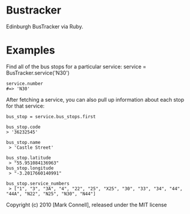 # Bustracker

Edinburgh BusTracker via Ruby.

# Examples

Find all of the bus stops for a particular service:
    service = BusTracker.service('N30')
    
    service.number
    #=> 'N30'

After fetching a service, you can also pull up information about each stop for that service:

    bus_stop = service.bus_stops.first
    
    bus_stop.code
    > '36232545'
    
    bus_stop.name
     > 'Castle Street'
    
    bus_stop.latitude
     > "55.951084136963"
    bus_stop.longitude
     > "-3.2017660140991"
    
    bus_stop.service_numbers
     > ["1", "3", "3A", "4", "22", "25", "X25", "30", "33", "34", "44", "44A", "N22", "N25", "N30", "N44"]


Copyright (c) 2010 [Mark Connell], released under the MIT license
